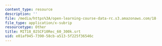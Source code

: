```yaml
---
content_type: resource
description: ''
file: /media/https%3A/open-learning-course-data-rc.s3.amazonaws.com/18-02sc-multivariable-calculus-fall-2010/e01af945739058cba5135f225f36546c_MIT18_02SCF10Rec_60_300k.vtt
file_type: application/x-subrip
resourcetype: Other
title: MIT18_02SCF10Rec_60_300k.srt
uid: e01af945-7390-58cb-a513-5f225f36546c
---
```

